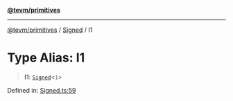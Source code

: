[**@tevm/primitives**](../../../README.md)

***

[@tevm/primitives](../../../globals.md) / [Signed](../README.md) / I1

# Type Alias: I1

> **I1**: [`Signed`](Signed.md)\<`1`\>

Defined in: [Signed.ts:59](https://github.com/evmts/tevm-monorepo/blob/main/packages/primitives/src/Signed.ts#L59)
